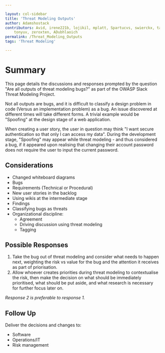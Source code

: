 ```yaml
---

layout: col-sidebar
title: 'Threat Modeling Outputs'
author: Adamshostack
contributors: Avid, irene221b, lojikil, mplatt, Spartucvs, swierckx, tash,
    tonyuv, zeroxten, ADubhlaoich
permalink: /Threat_Modeling_Outputs
tags: 'Threat Modeling'

---
```


# Summary

This page details the discussions and responses prompted by the question "Are
all outputs of threat modeling bugs?" as part of the OWASP Slack Threat
Modeling Project.

Not all outputs are bugs, and it is difficult to classify a design problem in
code (Versus an implementation problem) as a bug. An issue discovered at
different times will take different forms. A trivial example would be
"Spoofing" at the design stage of a web application.

When creating a user story, the user in question may think "I want secure
authentication so that only I can access my data". During the development
stage, "Spoofing" may appear while threat modeling - and thus considered a bug,
if it appeared upon realising that changing their account password does not
require the user to input the current password.

## Considerations

* Changed whiteboard diagrams
* Bugs
* Requirements (Technical or Procedural)
* New user stories in the backlog
* Using wikis at the intermediate stage
* Findings 
* Classifying bugs as threats
* Organizational discipline:
    * Agreement 
    * Driving discussion using threat modeling
    * Tagging

## Possible Responses

1. Take the bug out of threat modeling and consider what needs to happen next,
weighting the risk vs value for the bug and the attention it receives as part
of priorisation. 
2. Allow whoever creates priorities during threat modeling to contextualise the 
risk, then make the decision on what should be immediately prioritised, what 
should be put aside, and what research is necessary for further focus later on.

*Response 2 is preferable to response 1.*

## Follow Up

Deliver the decisions and changes to:
* Software
* Operations/IT
* Risk management
